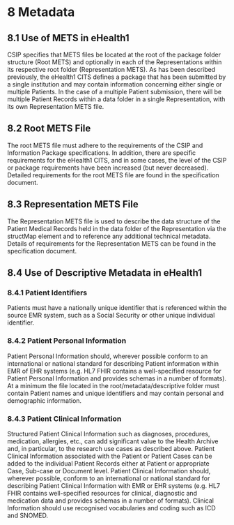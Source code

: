 # 8	Metadata
<a name="section8.1"><a/>
## 8.1 Use of METS in eHealth1
CSIP specifies that METS files be located at the root of the package folder structure (Root METS) and optionally in each of the Representations within its respective root folder (Representation METS). As has been described previously, the eHealth1 CITS defines a package that has been submitted by a single institution and may contain information concerning either single or multiple Patients. In the case of a multiple Patient submission, there will be multiple Patient Records within a data folder in a single  Representation, with its own Representation METS file.
<a name="section8.2"><a/>
## 8.2 Root METS File
The root METS file must adhere to the requirements of the CSIP and Information Package specifications. In addition, there are specific requirements for the eHealth1 CITS, and in some cases, the level of the CSIP or package requirements have been increased (but never decreased). Detailed requirements for the root METS file are found in the specification document.
<a name="section8.3"><a/>
## 8.3 Representation METS File
The Representation METS file is used to describe the data structure of the Patient Medical Records held in the data folder of the Representation via the structMap element and to reference any additional technical metadata. Details of requirements for the Representation METS can be found in the specification document.
<a name="section8.4"><a/>
## 8.4 Use of Descriptive Metadata in eHealth1
### 8.4.1 Patient Identifiers
Patients must have a nationally unique identifier that is referenced within the source EMR system, such as a Social Security or other unique individual identifier.
### 8.4.2 Patient Personal Information
Patient Personal Information should, wherever possible conform to an international or national standard for describing Patient information within EMR of EHR systems (e.g. HL7 FHIR contains a well-specified resource for Patient Personal Information and provides schemas in a number of formats).  At a minimum the file located in the root/metadata/descriptive folder must contain Patient names and unique identifiers and may contain personal and demographic information.
### 8.4.3 Patient Clinical Information
Structured Patient Clinical Information such as diagnoses, procedures, medication, allergies, etc., can add significant value to the Health Archive and, in particular, to the research use cases as described above. Patient Clinical Information associated with the Patient or Patient Cases can be added to the individual Patient Records either at Patient or appropriate Case, Sub-case or Document level. Patient Clinical Information should, wherever possible, conform to an international or national standard for describing Patient Clinical Information with EMR or EHR systems (e.g. HL7 FHIR contains well-specified resources for clinical, diagnostic and medication data and provides schemas in a number of formats).  Clinical Information should use recognised vocabularies and coding such as ICD and SNOMED.
